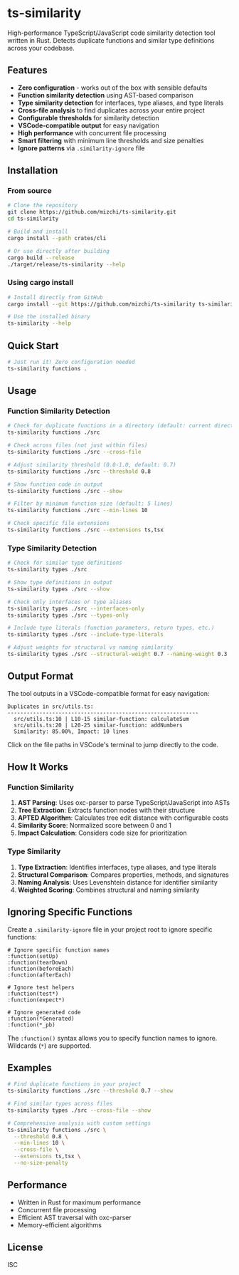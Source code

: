 # ts-similarity

High-performance TypeScript/JavaScript code similarity detection tool written in Rust. Detects duplicate functions and similar type definitions across your codebase.

## Features

- **Zero configuration** - works out of the box with sensible defaults
- **Function similarity detection** using AST-based comparison
- **Type similarity detection** for interfaces, type aliases, and type literals
- **Cross-file analysis** to find duplicates across your entire project
- **Configurable thresholds** for similarity detection
- **VSCode-compatible output** for easy navigation
- **High performance** with concurrent file processing
- **Smart filtering** with minimum line thresholds and size penalties
- **Ignore patterns** via `.similarity-ignore` file

## Installation

### From source

```bash
# Clone the repository
git clone https://github.com/mizchi/ts-similarity.git
cd ts-similarity

# Build and install
cargo install --path crates/cli

# Or use directly after building
cargo build --release
./target/release/ts-similarity --help
```

### Using cargo install

```bash
# Install directly from GitHub
cargo install --git https://github.com/mizchi/ts-similarity ts-similarity-cli

# Use the installed binary
ts-similarity --help
```

## Quick Start

```bash
# Just run it! Zero configuration needed
ts-similarity functions .
```

## Usage

### Function Similarity Detection

```bash
# Check for duplicate functions in a directory (default: current directory)
ts-similarity functions ./src

# Check across files (not just within files)
ts-similarity functions ./src --cross-file

# Adjust similarity threshold (0.0-1.0, default: 0.7)
ts-similarity functions ./src --threshold 0.8

# Show function code in output
ts-similarity functions ./src --show

# Filter by minimum function size (default: 5 lines)
ts-similarity functions ./src --min-lines 10

# Check specific file extensions
ts-similarity functions ./src --extensions ts,tsx
```

### Type Similarity Detection

```bash
# Check for similar type definitions
ts-similarity types ./src

# Show type definitions in output
ts-similarity types ./src --show

# Check only interfaces or type aliases
ts-similarity types ./src --interfaces-only
ts-similarity types ./src --types-only

# Include type literals (function parameters, return types, etc.)
ts-similarity types ./src --include-type-literals

# Adjust weights for structural vs naming similarity
ts-similarity types ./src --structural-weight 0.7 --naming-weight 0.3
```

## Output Format

The tool outputs in a VSCode-compatible format for easy navigation:

```
Duplicates in src/utils.ts:
------------------------------------------------------------
  src/utils.ts:10 | L10-15 similar-function: calculateSum
  src/utils.ts:20 | L20-25 similar-function: addNumbers
  Similarity: 85.00%, Impact: 10 lines
```

Click on the file paths in VSCode's terminal to jump directly to the code.

## How It Works

### Function Similarity

1. **AST Parsing**: Uses oxc-parser to parse TypeScript/JavaScript into ASTs
2. **Tree Extraction**: Extracts function nodes with their structure
3. **APTED Algorithm**: Calculates tree edit distance with configurable costs
4. **Similarity Score**: Normalized score between 0 and 1
5. **Impact Calculation**: Considers code size for prioritization

### Type Similarity

1. **Type Extraction**: Identifies interfaces, type aliases, and type literals
2. **Structural Comparison**: Compares properties, methods, and signatures
3. **Naming Analysis**: Uses Levenshtein distance for identifier similarity
4. **Weighted Scoring**: Combines structural and naming similarity

## Ignoring Specific Functions

Create a `.similarity-ignore` file in your project root to ignore specific functions:

```gitignore
# Ignore specific function names
:function(setUp)
:function(tearDown)
:function(beforeEach)
:function(afterEach)

# Ignore test helpers
:function(test*)
:function(expect*)

# Ignore generated code
:function(*Generated)
:function(*_pb)
```

The `:function()` syntax allows you to specify function names to ignore. Wildcards (`*`) are supported.

## Examples

```bash
# Find duplicate functions in your project
ts-similarity functions ./src --threshold 0.7 --show

# Find similar types across files
ts-similarity types ./src --cross-file --show

# Comprehensive analysis with custom settings
ts-similarity functions ./src \
  --threshold 0.8 \
  --min-lines 10 \
  --cross-file \
  --extensions ts,tsx \
  --no-size-penalty
```

## Performance

- Written in Rust for maximum performance
- Concurrent file processing
- Efficient AST traversal with oxc-parser
- Memory-efficient algorithms

## License

ISC